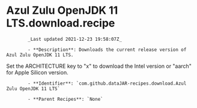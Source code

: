 # Azul Zulu OpenJDK 11 LTS.download.recipe

            _Last updated 2021-12-23 19:58:07Z_

            - **Description**: Downloads the current release version of Azul Zulu OpenJDK 11 LTS.
Set the ARCHITECTURE key to "x" to download the Intel version or "aarch" for Apple Silicon version.

            - **Identifier**: `com.github.dataJAR-recipes.download.Azul Zulu OpenJDK 11 LTS`

            - **Parent Recipes**: `None`